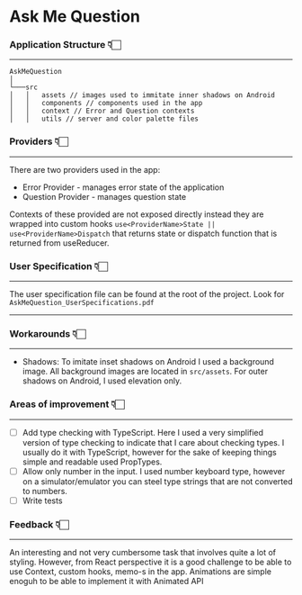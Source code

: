 # Ask Me Question

### Application Structure 👇🏻
----
```
AskMeQuestion 
│
└───src
│   │   assets // images used to immitate inner shadows on Android
│   │   components // components used in the app
│   │   context // Error and Question contexts
│   │   utils // server and color palette files
```



### Providers 👇🏻
----
There are two providers used in the app:
* Error Provider - manages error state of the application
* Question Provider - manages question state

Contexts of these provided are not exposed directly instead they are wrapped into
custom hooks `use<ProviderName>State || use<ProviderName>Dispatch` that returns
state or dispatch function that is returned from useReducer.



### User Specification 👇🏻
---
The user specification file can be found at the root of the project. Look for `AskMeQuestion_UserSpecifications.pdf` 

---

### Workarounds 👇🏻
---
* Shadows:
  To imitate inset shadows on Android I used a background image. All background images are located in `src/assets`. For outer shadows on Android, I used elevation only. 


### Areas of improvement 👇🏻
---
- [ ] Add type checking with TypeScript. Here I used a very simplified version of type checking to indicate that I care about checking types. I usually do it with TypeScript, however for the sake of keeping things simple and readable used PropTypes.
- [ ] Allow only number in the input. I used number keyboard type, however on a simulator/emulator you can steel type strings that are not converted to numbers.
- [ ] Write tests

### Feedback 👇🏻
---
An interesting and not very cumbersome task that involves quite a lot of styling. However, from React perspective it is a good challenge to be able to use Context, custom hooks, memo-s in the app. Animations are simple enoguh to be able to implement it with Animated API
